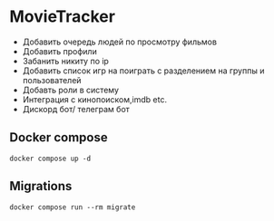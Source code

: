 # MovieTracker


- Добавить очередь людей по просмотру фильмов
- Добавить профили
- Забанить никиту по ip
- Добавить список игр на поиграть с разделением на группы и пользователей
- Добавть роли в систему
- Интеграция с кинопоиском,imdb etc.
- Дискорд бот/ телеграм бот


## Docker compose
```shell
docker compose up -d
```

## Migrations
```shell
docker compose run --rm migrate
```
